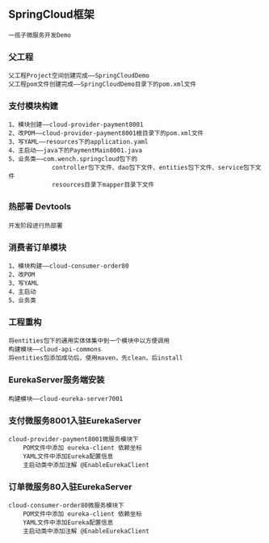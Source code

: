 
## SpringCloud框架
    
    一揽子微服务开发Demo

### 父工程
    
    父工程Project空间创建完成——SpringCloudDemo
    父工程pom文件创建完成——SpringCloudDemo目录下的pom.xml文件
    
### 支付模块构建

    1、模块创建——cloud-provider-payment8001
    2、改POM——cloud-provider-payment8001根目录下的pom.xml文件
    3、写YAML——resources下的application.yaml
    4、主启动——java下的PaymentMain8001.java
    5、业务类——com.wench.springcloud包下的
                controller包下文件、dao包下文件、entities包下文件、service包下文件
                resources目录下mapper目录下文件
            
### 热部署 Devtools

    开发阶段进行热部署
    
### 消费者订单模块

    1、模块构建——cloud-consumer-order80
    2、改POM
    3、写YAML
    4、主启动
    5、业务类
    
### 工程重构

    将entities包下的通用实体体集中到一个模块中以方便调用
    构建模块——cloud-api-commons
    将entities包添加成功后，使用maven，先clean，后install
    
### EurekaServer服务端安装

    构建模块——cloud-eureka-server7001
    
### 支付微服务8001入驻EurekaServer

    cloud-provider-payment8001微服务模块下
        POM文件中添加 eureka-client 依赖坐标
        YAML文件中添加Eureka配置信息
        主启动类中添加注解 @EnableEurekaClient
        
### 订单微服务80入驻EurekaServer

    cloud-consumer-order80微服务模块下
        POM文件中添加 eureka-client 依赖坐标
        YAML文件中添加Eureka配置信息
        主启动类中添加注解 @EnableEurekaClient
    
    
    
    
    
    
    
    
    
    
    
    
    
    
    
    